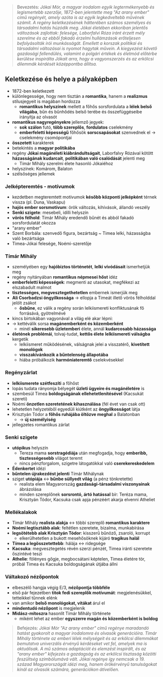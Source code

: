 > Bevezetés:
> *Jókai Mór, a magyar irodalom egyik legtermékenyebb és legismertebb szerzője, 1872-ben jelentette meg "Az arany ember" című regényét, amely azóta is az egyik legkedveltebb művének számít. A regény keletkezésének hátterében számos személyes és társadalmi hatás húzódik meg. Jókai életében ekkoriban jelentős változások zajlottak: felesége, Laborfalvi Róza iránt érzett mély szerelme és az ebből fakadó érzelmi hullámzások erőteljesen befolyásolták írói munkásságát. Emellett a korszak politikai és társadalmi változásai is nyomot hagytak művein. A kiegyezést követő gazdasági fellendülés, valamint a polgári értékek és életmód előtérbe kerülése inspirálta Jókait arra, hogy a vagyonszerzés és az erkölcsi dilemmák kérdését középpontba állítsa.*
## Keletkezése és helye a pályaképben
- 1872-ben keletkezett
- különlegessége, hogy nem tisztán a **romantika**, hanem a **realizmus** stílusjegyeit is magában hordozza
	- **romantikus helyszínek** mellett a főhős sorsfordulata a **lélek belső világába**, bűn és bűnhődés belső terébe és összefüggéseibe irányítja az olvasót
- **romantikus nagyregényekre** jellemző jegyek:
	- **sok szálon** futó, **több szereplős**, **fordulatos** cselekmény
	- **emberfeletti képességű** főhősök **sorscsapásokat** szenvednek el -> cselekmény csomópontjai
- **összetett** karakterek
- betekintés a **magyar politikába**
- regény **Jókai magánéleti kiábrándultságait**, Laborfalvy Rózával kötött **házasságának kudarcait**, **politikában való csalódását** jelenti meg
	- Tímár Mihály szerelmi élete hasonló Jókaiéhoz
- helyszínek: Komárom, Balaton
- szélsőséges jellemek
### Jelképteremtés - motívumok
- kezdetben megteremtett motívumok **később központi jelképként** térnek vissza (pl. Duna, Vaskapu)
- **hajós ember sorsmotívum**: örök változás, kihívások, állandó veszély
- **Senki szigete**: mesebeli, idilli helyszín
- **vörös félhold**: Timár Mihály eredendő bűnét és abból fakadó sorsfordulatát okozza
- "arany ember"
- Szent Borbála: szenvedő figura, bezártság ~ Timea lelki, házasságba való bezártsága
- Timea-Jókai felesége, Noémi-szeretője
### Tímár Mihály
- személyében egy **hajóbiztos történetét**, **lelki vívódásait** ismerhetjük meg
- regény nyitányában **romantikus népmesei hőst** idéz
- **emberfeletti képességek**: megmenti az utasokat, megfékezi az elszabadult malmot
- **tisztességes, megvesztegethetetlen** embernek ismerjük meg
- **Ali Csorbadzsi öngyilkossága** -> ellopja a Timeát illető vörös félholddal jelölt zsákot
	- **ősbűne**, ez válik a regény során lelkiismereti konfliktusának fő forrásává, gyötrelmévé
- kincs birtokában vagyonával a világ elé akar lépni: 
- -> kettéválik sorsa **magánemberként és közemberként**
	- minél **sikeresebb üzletemberi** élete, annál **kudarcosabb házassága**
- **életének problémái**, tolvaj-tudat, **kettős élete** **lelkiismereti válságba** kergetik
	- lelkiismeret működésének, válságnak jelei a visszatérő, **kivetített monológok**
	- **visszakívánkozik a bűntelenség állapotába**
	- hiába próbálkozik **harmóniateremtő** cselekvésekkel
### Regényzárlat
- **lelkiismerete szétfeszíti** a főhőst
- lopás tudata rányomja bélyegét **üzleti ügyeire és magánéletére** is
- szembesül Timea **boldogságának ellehetetlenítésével** (Kacsukát szereti)
- Noémi **önzetlen szeretetének kihasználása** (fél évet van csak ott)
- lehetetlen helyzetéből egyedüli kiútként az **öngyilkosságot** látja
- Krisztyán Tódor a **főhős ruhájába öltözve meghal** a Balatonban
	- -> **új személyiség**
- jellegzetes romantikus zárlat
### Senki szigete
- **utópikus** helyszín
	- Tereza mama **sorstragédiája** után megfogadja, hogy **emberibb, tisztességesebb** világot teremt
	- nincs pénzforgalom, szigetre látogatókkal való **cserekereskedelem**
- **Édenkertet** idézi
- **bűntelen újrakezdést jelenti** Tímár Mihálynak
- sziget **utópiája** <-> **bűnbe süllyedt világ** (a pénz tönkretette)
	- realista elem Magyarország **gazdasági-társadalmi viszonyainak** ábrázolása
	- minden szereplőnek **sorsrontó, ártó hatással** bír: Teréza mama, Krisztyán Tódor, Kacsuka csak apja pénzéért akarja elvenni Atheliet
### Mellékalakok
- Tímár Mihály **realista alakja** <-> többi szereplő **romantikus karaktere**
- **Noémi legtisztább alak**: feltétlen szeretete, bizalma, munkabírása
- **legsötétebb alak Krisztyán Tódor**: kisszerű bűnöző, zsaroló, korrupt
	- elkerülhetetlen a bukott mesehősöknek kijáró **tragikus halál**
- **Tímea a legösszetettebb**: hálája <-> ridegsége
- **Kacsuka**: megvesztegetés révén szerzi pénzét, Timea iránti szeretete őszintévé teszi
- **Athelie**: fölényes gőgje, megbocsátani képtelen, Timea életére tör, próbál Timea és Kacsuka boldogságának útjába állni
### Váltakozó nézőpontok
- elbeszélő hangja végig E/3, **nézőpontja többféle**
- első pár fejezetben **titok fedi szereplők motívumát**: megjelenésükkel, tetteikkel tűnnek elénk
- van amikor **belső monológokat, vitákat** árul el
- **mindentudó nézőpont** is megjelenik
- **Midász-mítoszra** hasonlít Tímár Mihály története
	- miként lehet az ember **egyszerre magán és közemberként is boldog**
> Befejezés:
> *Jókai Mór "Az arany ember" című regénye maradandó hatást gyakorolt a magyar irodalomra és olvasók generációira. Timár Mihály története az emberi lélek mélységeit és az erkölcsi dilemmákat bemutatva univerzális érvényű kérdéseket vet fel, amelyek ma is aktuálisak. A mű számos adaptációt és elemzést inspirált, és az "arany ember" kifejezés a gazdagság és az erkölcsi tisztaság közötti feszültség szimbólumává vált. Jókai regénye így nemcsak a 19. század Magyarországát idézi meg, hanem örökérvényű tanulságokat kínál az olvasók számára, generációkon átívelően.*